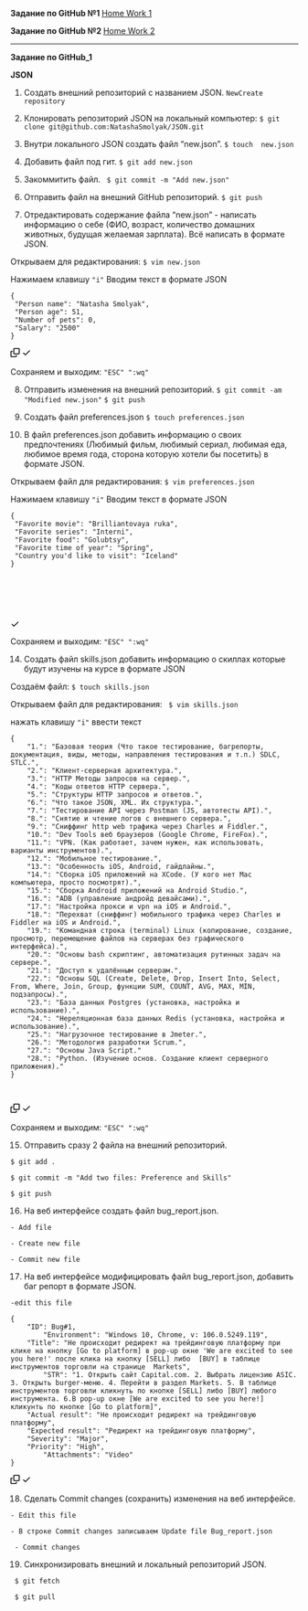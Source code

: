 <b>Задание по GitHub  №1 </b> <a href="https://github.com/NatashaSmolyak/GitHub/blob/main/GIT_HUB_HW_1.txt">Home Work 1</a> <p>
<b>Задание по GitHub  №2 </b> <a href="https://github.com/NatashaSmolyak/GitHub/blob/main/GIT_HUB_HW_2_Branches.txt">Home Work 2 </a>
<hr>
<p dir="auto"><strong>Задание по GitHub_1</strong></p>
<p dir="auto"><strong>JSON</strong></p>
<ol start="1" dir="auto">
<li>
<p dir="auto"> Создать внешний репозиторий c названием JSON. <code>New</code><code>Create repository</code>
</li>
</ol>
<ol start="2" dir="auto">
<li>
 <p dir="auto"> Клонировать репозиторий JSON на локальный компьютер: <code>$ git clone git@github.com:NatashaSmolyak/JSON.git</code></p>
</li>
</ol>
<ol start="3" dir="auto">
<li>
<p dir="auto">Внутри локального JSON создать файл “new.json”.     <code>$ touch  new.json</code></p>
</li>
<li>
<p dir="auto">Добавить файл под гит.          <code>$ git add new.json</code></p>
</li>
<li>
<p dir="auto">Закоммитить файл.               <code> $ git commit -m "Add new.json"</code></p>
</li>
<li>
<p dir="auto">Отправить файл на внешний GitHub репозиторий.  <code>$ git push</code></p>
</li>
<li>
<p dir="auto">Отредактировать содержание файла “new.json” - написать информацию о себе (ФИО, возраст, количество домашних животных, будущая желаемая зарплата). Всё написать в формате JSON.</p>
</li>
</ol>
<p dir="auto">Открываем для редактирования: <code>$ vim new.json</code></p>
<p dir="auto">Нажимаем клавишу <code>"i"</code> Вводим текст в формате JSON</p>
<div class="snippet-clipboard-content notranslate position-relative overflow-auto"><pre class="notranslate"><code>{
 "Person name": "Natasha Smolyak",
 "Person age": 51,
 "Number of pets": 0,
 "Salary": "2500"
}
</code></pre><div class="zeroclipboard-container position-absolute right-0 top-0">
    <clipboard-copy aria-label="Copy" class="ClipboardButton btn js-clipboard-copy m-2 p-0 tooltipped-no-delay" data-copy-feedback="Copied!" data-tooltip-direction="w" value="{
 &quot;Person name&quot;: &quot;Natasha Smolyak&quot;,
 &quot;Person age&quot;: 51,
 &quot;Number of pets&quot;: &quot;0&quot;,
 &quot;Salary&quot;: &quot;2500&quot;
}" tabindex="0" role="button">
      <svg aria-hidden="true" height="16" viewBox="0 0 16 16" version="1.1" width="16" data-view-component="true" class="octicon octicon-copy js-clipboard-copy-icon m-2">
    <path fill-rule="evenodd" d="M0 6.75C0 5.784.784 5 1.75 5h1.5a.75.75 0 010 1.5h-1.5a.25.25 0 00-.25.25v7.5c0 .138.112.25.25.25h7.5a.25.25 0 00.25-.25v-1.5a.75.75 0 011.5 0v1.5A1.75 1.75 0 019.25 16h-7.5A1.75 1.75 0 010 14.25v-7.5z"></path><path fill-rule="evenodd" d="M5 1.75C5 .784 5.784 0 6.75 0h7.5C15.216 0 16 .784 16 1.75v7.5A1.75 1.75 0 0114.25 11h-7.5A1.75 1.75 0 015 9.25v-7.5zm1.75-.25a.25.25 0 00-.25.25v7.5c0 .138.112.25.25.25h7.5a.25.25 0 00.25-.25v-7.5a.25.25 0 00-.25-.25h-7.5z"></path>
</svg>
      <svg aria-hidden="true" height="16" viewBox="0 0 16 16" version="1.1" width="16" data-view-component="true" class="octicon octicon-check js-clipboard-check-icon color-fg-success d-none m-2">
    <path fill-rule="evenodd" d="M13.78 4.22a.75.75 0 010 1.06l-7.25 7.25a.75.75 0 01-1.06 0L2.22 9.28a.75.75 0 011.06-1.06L6 10.94l6.72-6.72a.75.75 0 011.06 0z"></path>
</svg>
    </clipboard-copy>
  </div></div>
<p dir="auto">Cохраняем и выходим: <code>"ESC" ":wq"</code></p>
<ol start="8" dir="auto">
<li>
<p dir="auto">Отправить изменения на внешний репозиторий.  <code>$ git commit -am "Modified new.json"</code>
<code>$ git push</code></p>
</li>
<li>
<p dir="auto">Создать файл preferences.json    <code>$ touch preferences.json</code></p>
</li>
<li>
<p dir="auto">В файл preferences.json добавить информацию о своих предпочтениях (Любимый фильм, любимый сериал, любимая еда, любимое время года, сторона которую хотели бы посетить) в формате JSON.</p>
</li>
</ol>
<p dir="auto">Открываем файл для редактирования: <code>$ vim preferences.json</code></p>
<p dir="auto">Нажимаем клавишу <code>"i"</code> Вводим текст в формате JSON</p>
<div class="snippet-clipboard-content notranslate position-relative overflow-auto"><pre class="notranslate"><code>{
 "Favorite movie": "Brilliantovaya ruka",
 "Favorite series": "Interni",
 "Favorite food": "Golubtsy",
 "Favorite time of year": "Spring",
 "Country you'd like to visit": "Iceland"
}
</code> 

</pre><div class="zeroclipboard-container position-absolute right-0 top-0">
    <clipboard-copy aria-label="Copy" class="ClipboardButton btn js-clipboard-copy m-2 p-0 tooltipped-no-delay" data-copy-feedback="Copied!" data-tooltip-direction="w" value="{
 &quot;Favorite movie&quot;: &quot;Brilliantovaya ruka&quot;,
 &quot;Favorite series&quot;: &quot;Interni&quot;,
 &quot;favorite food&quot;: &quot;Golubtsy&quot;,
 &quot;favorite time of year&quot;: &quot;Spring&quot;,
 &quot;country you'd like to visit&quot;: &quot;Iceland&quot;
}" tabindex="0" role="button">
      <svg aria-hidden="true" height="16" viewBox="0 0 16 16" version="1.1" width="16" data-view-component="true" class="octicon octicon-copy js-clipboard-copy-icon m-2">
   
<path fill-rule="evenodd" d="M0 6.75C0 5.784.784 5 1.75 5h1.5a.75.75 0 010 1.5h-1.5a.25.25 0 00-.25.25v7.5c0 .138.112.25.25.25h7.5a.25.25 0 00.25-.25v-1.5a.75.75 0 011.5 0v1.5A1.75 1.75 0 019.25 16h-7.5A1.75 1.75 0 010 14.25v-7.5z"></path><path fill-rule="evenodd" d="M5 1.75C5 .784 5.784 0 6.75 0h7.5C15.216 0 16 .784 16 1.75v7.5A1.75 1.75 0 0114.25 11h-7.5A1.75 1.75 0 015 9.25v-7.5zm1.75-.25a.25.25 0 00-.25.25v7.5c0 .138.112.25.25.25h7.5a.25.25 0 00.25-.25v-7.5a.25.25 0 00-.25-.25h-7.5z"></path>
</svg>
      <svg aria-hidden="true" height="16" viewBox="0 0 16 16" version="1.1" width="16" data-view-component="true" class="octicon octicon-check js-clipboard-check-icon color-fg-success d-none m-2">
    <path fill-rule="evenodd" d="M13.78 4.22a.75.75 0 010 1.06l-7.25 7.25a.75.75 0 01-1.06 0L2.22 9.28a.75.75 0 011.06-1.06L6 10.94l6.72-6.72a.75.75 0 011.06 0z"></path>
</svg>
    </clipboard-copy>
  </div></div>
<p dir="auto">Cохраняем и выходим: <code>"ESC" ":wq"</code></p>
<ol start="14" dir="auto">
<li>Создать файл skills.json добавить информацию о скиллах которые будут изучены на курсе в формате JSON</li>
</ol>
<p dir="auto">Создаём файл: <code>$ touch skills.json</code></p>
<p dir="auto">Открываем файл для редактирования: <code> $ vim skills.json</code></p>
<p dir="auto">нажать клавишу <code>"i"</code> ввести текст</p>
<div class="snippet-clipboard-content notranslate position-relative overflow-auto"><pre class="notranslate"><code>{
    "1.": "Базовая теория (Что такое тестирование, багрепорты, документация, виды, методы, направления тестирования и т.п.) SDLC, STLC.",
    "2.": "Клиент-серверная архитектура.",
    "3.": "HTTP Методы запросов на сервер.",
    "4.": "Коды ответов HTTP сервера.",
    "5.": "Структуры HTTP запросов и ответов.",
    "6.": "Что такое JSON, XML. Их структура.",
    "7.": "Тестирование API через Postman (JS, автотесты API).",
    "8.": "Снятие и чтение логов c внешнего сервера.",
    "9.": "Сниффинг http web трафика через Charles и Fiddler.",
    "10.": "Dev Tools веб браузеров (Google Chrome, FireFox).",
    "11.": "VPN. (Как работает, зачем нужен, как использовать, варианты инструментов).",
    "12.": "Мобильное тестирование.",
    "13.": "Особенность iOS, Android, гайдлайны.",
    "14.": "Сборка iOS приложений на XCode. (У кого нет Mac компьютера, просто посмотрят).",
    "15.": "Сборка Android приложений на Android Studio.",
    "16.": "ADB (управление андройд девайсами).",
    "17.": "Настройка прокси и vpn на iOS и Android.",
    "18.": "Перехват (сниффинг) мобильного трафика через Charles и Fiddler на iOS и Android.",
    "19.": "Командная строка (terminal) Linux (копирование, создание, просмотр, перемещение файлов на серверах без графического интерфейса).",
    "20.": "Основы bash скриптинг, автоматизация рутинных задач на сервере.",
    "21.": "Доступ к удалённым серверам.",
    "22.": "Основы SQL (Create, Delete, Drop, Insert Into, Select, From, Where, Join, Group, функции SUM, COUNT, AVG, MAX, MIN, подзапросы).",
    "23.": "База данных Postgres (установка, настройка и использование).",
    "24.": "Нереляционная база данных Redis (установка, настройка и использование).",
    "25.": "Нагрузочное тестирование в Jmeter.",
    "26.": "Методология разработки Scrum.",
    "27.": "Основы Java Script."
    "28.": "Python. (Изучение основ. Создание клиент серверного приложения)."
} </code>

</pre><div class="zeroclipboard-container position-absolute right-0 top-0">
    <clipboard-copy aria-label="Copy" class="ClipboardButton btn js-clipboard-copy m-2 p-0 tooltipped-no-delay" data-copy-feedback="Copied!" data-tooltip-direction="w" value="{
    &quot;1.&quot;: &quot;Базовая теория (Что такое тестирование, багрепорты, документация, виды, методы, направления тестирования и т.п.) SDLC, STLC.&quot;,
    &quot;2.&quot;: &quot;Клиент-серверная архитектура.&quot;,
    &quot;3.&quot;: &quot;HTTP Методы запросов на сервер.&quot;,
    &quot;4.&quot;: &quot;Коды ответов HTTP сервера.&quot;,
    &quot;5.&quot;: &quot;Структуры HTTP запросов и ответов.&quot;,
    &quot;6.&quot;: &quot;Что такое JSON, XML. Их структура.&quot;,
    &quot;7.&quot;: &quot;Тестирование API через Postman (JS, автотесты API).&quot;,
    &quot;8.&quot;: &quot;Снятие и чтение логов c внешнего сервера.&quot;,
    &quot;9.&quot;: &quot;Сниффинг http web трафика через Charles и Fiddler.&quot;,
    &quot;10.&quot;: &quot;Dev Tools веб браузеров (Google Chrome, FireFox).&quot;,
    &quot;11.&quot;: &quot;VPN. (Как работает, зачем нужен, как использовать, варианты инструментов).&quot;,
    &quot;12.&quot;: &quot;Мобильное тестирование.&quot;,
    &quot;13.&quot;: &quot;Особенность iOS, Android, гайдлайны.&quot;,
    &quot;14.&quot;: &quot;Сборка iOS приложений на XCode. (У кого нет Mac компьютера, просто посмотрят).&quot;,
    &quot;15.&quot;: &quot;Сборка Android приложений на Android Studio.&quot;,
    &quot;16.&quot;: &quot;ADB (управление андройд девайсами)&quot;,
    &quot;17.&quot;: &quot;Настройка прокси и vpn на iOS и Android.&quot;,
    &quot;18.&quot;: &quot;Перехват (сниффинг) мобильного трафика через Charles и Fiddler на iOS и Android.&quot;,
    &quot;19.&quot;: &quot;Командная строка (terminal) Linux (копирование, создание, просмотр, перемещение файлов на серверах без графического интерфейса).&quot;,
    &quot;20.&quot;: &quot;Основы bash скриптинг, автоматизация рутинных задач на сервере.&quot;,
    &quot;21.&quot;: &quot;Доступ к удалённым серверам.&quot;,
    &quot;22.&quot;: &quot;CОсновы SQL (Create, Delete, Drop, Insert Into, Select, From, Where, Join, Group, функции SUM, COUNT, AVG, MAX, MIN, подзапросы).&quot;,
    &quot;23.&quot;: &quot;База данных Postgres (установка, настройка и использование).&quot;,
    &quot;24.&quot;: &quot;Нереляционная база данных Redis (установка, настройка и использование).&quot;,
    &quot;25.&quot;: &quot;Нагрузочное тестирование в Jmeter.&quot;,
    &quot;26.&quot;: &quot;Методология разработки Scrum.&quot;,
    &quot;27.&quot;: &quot;Основы Java Script.&quot;,
    &quot;28.&quot;: &quot;Python. (Изучение основ. Создание клиент серверного приложения).&quot;
}" tabindex="0" role="button" style="display: inherit;">
      <svg aria-hidden="true" height="16" viewBox="0 0 16 16" version="1.1" width="16" data-view-component="true" class="octicon octicon-copy js-clipboard-copy-icon m-2">
    <path fill-rule="evenodd" d="M0 6.75C0 5.784.784 5 1.75 5h1.5a.75.75 0 010 1.5h-1.5a.25.25 0 00-.25.25v7.5c0 .138.112.25.25.25h7.5a.25.25 0 00.25-.25v-1.5a.75.75 0 011.5 0v1.5A1.75 1.75 0 019.25 16h-7.5A1.75 1.75 0 010 14.25v-7.5z"></path><path fill-rule="evenodd" d="M5 1.75C5 .784 5.784 0 6.75 0h7.5C15.216 0 16 .784 16 1.75v7.5A1.75 1.75 0 0114.25 11h-7.5A1.75 1.75 0 015 9.25v-7.5zm1.75-.25a.25.25 0 00-.25.25v7.5c0 .138.112.25.25.25h7.5a.25.25 0 00.25-.25v-7.5a.25.25 0 00-.25-.25h-7.5z"></path>
</svg>
      <svg aria-hidden="true" height="16" viewBox="0 0 16 16" version="1.1" width="16" data-view-component="true" class="octicon octicon-check js-clipboard-check-icon color-fg-success m-2 d-none">
    <path fill-rule="evenodd" d="M13.78 4.22a.75.75 0 010 1.06l-7.25 7.25a.75.75 0 01-1.06 0L2.22 9.28a.75.75 0 011.06-1.06L6 10.94l6.72-6.72a.75.75 0 011.06 0z"></path>
</svg>
    </clipboard-copy>
  </div></div>
<p dir="auto">Cохраняем и выходим: <code>"ESC" ":wq"</code></p>

<ol start="15" dir="auto">
<li>Отправить сразу 2 файла на внешний репозиторий.</li>
</ol>
<p dir="auto"><code>$ git add .</code></p>
<p dir="auto"><code>$ git commit -m "Add two files: Preference and Skills"</code></p>
<p dir="auto"><code>$ git push</code></p>
<ol start="16" dir="auto">
<li>На веб интерфейсе создать файл bug_report.json.        </li>
</ol>
<p dir="auto"><code>- Add file</code></p>
<p dir="auto"><code>- Create new file</code></p>
<p dir="auto"><code>- Commit new file</code></p>

<ol start="17" dir="auto">
<li>На веб интерфейсе модифицировать файл bug_report.json, добавить баг репорт в формате JSON.</li>
</ol>
<p dir="auto"><code>-edit this file</code></p>
<div class="snippet-clipboard-content notranslate position-relative overflow-auto"><pre class="notranslate"><code>{
	"ID": Bug#1,
        "Environment": "Windows 10, Chrome, v: 106.0.5249.119",
	"Title": "Не происходит редирект на трейдинговую платформу при клике на кнопку [Go to platform] в pop-up окне 'We are excited to see you here!' после клика на кнопку [SELL] либо  [BUY] в таблице инструментов торговли на странице  Markets",
        "STR": "1. Открыть сайт Capital.com. 2. Выбрать лицензию ASIC. 3. Открыть burger-меню. 4. Перейти в раздел Markets. 5. В таблице инструментов торговли кликнуть по кнопке [SELL] либо [BUY] любого инструмента. 6.В pop-up окне [We are excited to see you here!] кликунть по кнопке [Go to platform]",
	"Actual result": "Не происходит редирект на трейдинговую платформу",
	"Expected result": "Редирект на трейдинговую платформу",
	"Severity": "Major",
	"Priority": "High",
        "Attachments": "Video"
}
</code></pre><div class="zeroclipboard-container position-absolute right-0 top-0">
    <clipboard-copy aria-label="Copy" class="ClipboardButton btn js-clipboard-copy m-2 p-0 tooltipped-no-delay" data-copy-feedback="Copied!" data-tooltip-direction="w" value="{
	&quot;ID&quot;:Bug#1,
        &quot;Environment&quot;: &quot;Windows 10, Chrome, v: 106.0.5249.119&quot;,
	&quot;Title&quot;: &quot;Не отображаеться предупреждающие окно в приложении при деление на ноль&quot;,
	&quot;STR&quot;: &quot;1. Открыть сайт Capital.com. 2. Выбрать лицензию ASIC. 3. Открыть burger-меню. 4. Перейти в раздел Markets. 5. В таблице инструментов торговли кликнуть по кнопке [SELL] либо [BUY] любого инструмента. 6.В pop-up окне [We are excited to see you here!] кликунть по кнопке [Go to platform]&quot;,
	&quot;Actual result&quot;: &quot;Не происходит редирект на трейдинговую платформу&quot;,
	&quot;Expected result&quot;: &quot;Редирект на трейдинговую платформу&quot;,
	&quot;Severity&quot;: &quot;Major&quot;,
	&quot;Priority&quot;: &quot;High&quot;,
        &quot;Attachments&quot;: &quot;Video&quot;
}" tabindex="0" role="button">
      <svg aria-hidden="true" height="16" viewBox="0 0 16 16" version="1.1" width="16" data-view-component="true" class="octicon octicon-copy js-clipboard-copy-icon m-2">
    <path fill-rule="evenodd" d="M0 6.75C0 5.784.784 5 1.75 5h1.5a.75.75 0 010 1.5h-1.5a.25.25 0 00-.25.25v7.5c0 .138.112.25.25.25h7.5a.25.25 0 00.25-.25v-1.5a.75.75 0 011.5 0v1.5A1.75 1.75 0 019.25 16h-7.5A1.75 1.75 0 010 14.25v-7.5z"></path><path fill-rule="evenodd" d="M5 1.75C5 .784 5.784 0 6.75 0h7.5C15.216 0 16 .784 16 1.75v7.5A1.75 1.75 0 0114.25 11h-7.5A1.75 1.75 0 015 9.25v-7.5zm1.75-.25a.25.25 0 00-.25.25v7.5c0 .138.112.25.25.25h7.5a.25.25 0 00.25-.25v-7.5a.25.25 0 00-.25-.25h-7.5z"></path>
</svg>
      <svg aria-hidden="true" height="16" viewBox="0 0 16 16" version="1.1" width="16" data-view-component="true" class="octicon octicon-check js-clipboard-check-icon color-fg-success d-none m-2">
    <path fill-rule="evenodd" d="M13.78 4.22a.75.75 0 010 1.06l-7.25 7.25a.75.75 0 01-1.06 0L2.22 9.28a.75.75 0 011.06-1.06L6 10.94l6.72-6.72a.75.75 0 011.06 0z"></path>
</svg>
    </clipboard-copy>
  </div></div>

<ol start="18" dir="auto">
<li>Сделать Commit changes (сохранить) изменения на веб интерфейсе.</li>
</ol>
<p dir="auto"><code>- Edit this file</code></p>
<p dir="auto"><code>- В строке Commit changes записываем Update file Bug_report.json</code></p>
<p dir="auto"><code> - Commit changes</code></p>
<ol start="19" dir="auto">
<li>Синхронизировать внешний и локальный репозиторий JSON.</li>
</ol>	
<p dir="auto"><code> $ git fetch</code></p>
<p dir="auto"><code> $ git pull</code></p>
